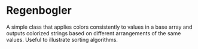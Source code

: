 # Regenbogler

A simple class that applies colors consistently to values in a base array and outputs colorized strings based on different arrangements of the same values. Useful to illustrate sorting algorithms.